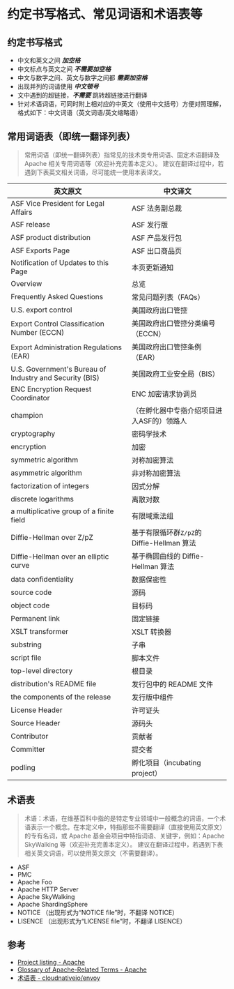 # 约定书写格式、常见词语和术语表等

## 约定书写格式

- 中文和英文之间 _**加空格**_
- 中文标点与英文之间 _**不需要加空格**_
- 中文与数字之间、英文与数字之间都 _**需要加空格**_
- 出现并列的词请使用 _**中文顿号**_
- 文中遇到的超链接，_**不需要**_ 跳转超链接进行翻译
- 针对术语词语，可同时附上相对应的中英文（使用中文括号）方便对照理解，格式如下：中文词语（英文词语/英文缩略语）

## 常用词语表（即统一翻译列表）

> 常用词语（即统一翻译列表）指常见的技术类专用词语、固定术语翻译及 Apache 相关专用词语等（欢迎补充完善本定义）。
> 建议在翻译过程中，若遇到下表英文相关词语，尽可能统一使用本表译文。

| 英文原文                                                | 中文译文                                   |
| ------------------------------------------------------- | ------------------------------------------ |
| ASF Vice President for Legal Affairs                    | ASF 法务副总裁                             |
| ASF release                                             | ASF 发行版                                 |
| ASF product distribution                                | ASF 产品发行包                             |
| ASF Exports Page                                        | ASF 出口商品页                             |
| Notification of Updates to this Page                    | 本页更新通知                               |
| Overview                                                | 总览                                       |
| Frequently Asked Questions                              | 常见问题列表（FAQs）                       |
| U.S. export control                                     | 美国政府出口管控                           |
| Export Control Classification Number (ECCN)             | 美国政府出口管控分类编号（ECCN）           |
| Export Administration Regulations (EAR)                 | 美国政府出口管控条例（EAR）                |
| U.S. Government's Bureau of Industry and Security (BIS) | 美国政府工业安全局（BIS）                  |
| ENC Encryption Request Coordinator                      | ENC 加密请求协调员                         |
| champion                                                | （在孵化器中专指介绍项目进入ASF的）领路人
| cryptography                                            | 密码学技术                                 |
| encryption                                              | 加密                                       |
| symmetric algorithm                                     | 对称加密算法                               |
| asymmetric algorithm                                    | 非对称加密算法                             |
| factorization of integers                               | 因式分解                                   |
| discrete logarithms                                     | 离散对数                                   |
| a multiplicative group of a finite field                | 有限域乘法组                               |
| Diffie-Hellman over Z/pZ                                | 基于有限循环群`Z/pZ`的 Diffie-Hellman 算法 |
| Diffie-Hellman over an elliptic curve                   | 基于椭圆曲线的 Diffie-Hellman 算法         |
| data confidentiality                                    | 数据保密性                                 |
| source code                                             | 源码                                       |
| object code                                             | 目标码                                     |
| Permanent link                                          | 固定链接                                   |
| XSLT transformer                                        | XSLT 转换器                                |
| substring                                               | 子串                                       |
| script file                                             | 脚本文件                                   |
| top-level directory                                     | 根目录                                     |
| distribution's README file                              | 发行包中的 README 文件                     |
| the components of the release                           | 发行版中组件                               |
| License Header                                          | 许可证头                                   |
| Source Header                                           | 源码头                                     |
| Contributor                                             | 贡献者                                     |
| Committer                                               | 提交者                                     |
| podling                                                 | 孵化项目（incubating project）             |

## 术语表

> 术语：术语，在维基百科中指的是特定专业领域中一般概念的词语，一个术语表示一个概念。在本定义中，特指那些不需要翻译（直接使用英文原文）的专有名词，或 Apache 基金会项目中特指词语、关键字，例如：Apache SkyWalking 等（欢迎补充完善本定义）。
> 建议在翻译过程中，若遇到下表相关英文词语，可以使用英文原文（不需要翻译）。

- ASF
- PMC
- Apache Foo
- Apache HTTP Server
- Apache SkyWalking
- Apache ShardingSphere
- NOTICE （出现形式为“NOTICE file”时，不翻译 NOTICE）
- LISENCE （出现形式为“LICENSE file”时，不翻译 LISENCE）

## 参考

- [Project listing - Apache](https://projects.apache.org/projects.html)
- [Glossary of Apache-Related Terms - Apache](https://www.apache.org/foundation/glossary.html)
- [术语表 - cloudnativeio/envoy](https://github.com/cloudnativeto/envoy/tree/zh/docs/root/term.md)
